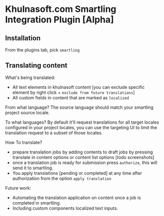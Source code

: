 # Khulnasoft.com Smartling Integration Plugin [Alpha]

## Installation

From the plugins tab, pick `smartling`

## Translating content
What's being translated:
- All text elements in khulnasoft content [you can exclude specific element by right click + `exclude from future translations`]
- All custom fields in content that are marked as `localized`

From what language?
The source language should match your smartling project source locale.

To what languages?
By default it'll request translations for all target locales configured in your project locales, you can use the targeting UI to limit the translation request to a subset of those locales.

How To translate?
- prepare translation jobs by adding contents to draft jobs by pressing translate in content options or content list options [todo screenshots]
- once a translation job is ready for submission press `authorize`, this will send it to smartling.
- You apply translations [pending or completed] at any time after authorization from the option `apply translation`

Future work:
- Automating the translation application on content once a job is completed in smartling.
- Including custom components localized text inputs.

